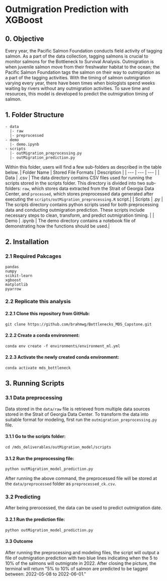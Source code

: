 # Outmigration Prediction with XGBoost

## 0. Objective

Every year, the Pacific Salmon Foundation conducts field activity of tagging salmon. As a part of the data collection, tagging salmons is crucial to monitor salmons for the Bottleneck to Survival Analysis. Outmigration is when juvenile salmon move from their freshwater habitat to the ocean; the Pacific Salmon Foundation tags the salmon on their way to outmigration as a part of the tagging activities. With the timing of salmon outmigration varying every year, there have been times when biologists spend weeks waiting by rivers without any outmigration activities. To save time and resources, this model is developed to predict the outmigration timing of salmon. 

## 1. Folder Structure
```
- data
  |- raw             
  |- preprocessed 
- demo 
  |- demo.ipynb
- scripts
  |- outMigration_preprocessing.py
  |- outMigration_prediction.py         
```

Within this folder, users will find a few sub-folders as described in the table below. 
| Folder Name | Stored File Formats | Description |
| --- | --- | --- |
| Data | .csv | The data directory contains CSV files used for running the scripts stored in the scripts folder. This directory is divided into two sub-folders: `raw`, which stores data extracted from the Strait of Georgia Data Center, and `processed`, which stores preprocessed data generated after executing the `scripts/outMigration_preprocessing.R` script.|
| Scripts | .py | The scripts directory contains python scripts used for both preprocessing data and conducting outmigration prediction. These scripts include necessary steps to clean, transform, and predict outmigration timing. |
| Demo | .ipynb | The demo directory contains a notebook file of demonstrating how the functions should be used.|

## 2. Installation
### 2.1 Required Pakcages
```
pandas
numpy
scikit-learn
xgboost
matplotlib
pyarrow
```

### 2.2 Replicate this analysis 
#### 2.2.1 Clone this repository from GitHub:
```         
git clone https://github.com/brahmwg/Bottlenecks_MDS_Capstone.git 
```

#### 2.2.2 Create a conda environment:
```
conda env create -f environments/environment_ml.yml
```

#### 2.2.3 Activate the newly created conda environment:
```
conda activate mds_bottleneck
```

## 3. Running Scripts
### 3.1 Data preprocessing 
Data stored in the `data/raw` file is retrieved from multiple data sources stored in the Strait of Georgia Data Center. To transform the data into suitable format for modeling, first run the `outmigration_preprocessing.py` file. 

#### 3.1.1 Go to the scripts folder: 
```
cd /mds_deliverables/outMigration_model/scripts
```

#### 3.1.2 Run the preprocessing file: 
```
python outMigration_model_prediction.py 
```

After running the above command, the preprocessed file will be stored at the `data/preprocessed` folder as `preprocessed_ck.csv`. 

### 3.2 Predicting
After being prerocessed, the data can be used to predict outmigration date. 

#### 3.2.1 Run the prediction file: 
```
python outMigration_model_prediction.py 
```

#### 3.3 Outcome
After running the preprocessing and modeling files, the script will output a file of outmigration prediction with two blue lines indicating when the 5 to 10% of the salmons will outmigrate in 2022. After closing the picture, the terminal will return "5% to 10% of salmon are predicted to be tagged between: 2022-05-08 to 2022-06-01." 